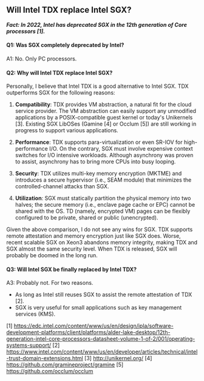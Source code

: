 ## Will Intel TDX replace Intel SGX?

***Fact: In 2022, Intel has deprecated SGX in the 12th generation of Core processors [1].***

#### Q1: Was SGX completely deprecated by Intel?

A1: No. Only PC processors.

#### Q2: Why will Intel TDX replace Intel SGX?

Personally, I believe that Intel TDX is a good alternative to Intel SGX. TDX outperforms SGX for the following reasons:

1. **Compatibility**: TDX provides VM abstraction, a natural fit for the cloud service provider.
The VM abstraction can easily support any unmodified applications by a POSIX-compatible guest kernel or today's Unikernels [3]. Existing SGX LibOSes (Gamine [4] or Occlum [5]) are still working in progress to support various applications.

2. **Performance**: TDX supports para-virtualization or even SR-IOV for high-performance I/O. On the contrary, SGX must involve expensive context switches for I/O intensive workloads. Although asynchrony was proven to assist, asynchrony has to bring more CPUs into busy looping.

3. **Security**: TDX utilizes multi-key memory encryption (MKTME) and introduces a secure hypervisor (i.e., SEAM module) that minimizes the controlled-channel attacks than SGX.

4. **Utilization**: SGX must statically partition the physical memory into two halves; the secure memory (i.e., enclave page cache or EPC) cannot be shared with the OS. TD (namely, encrypted VM) pages can be flexibly configured to be private, shared or public (unencrypted).

Given the above comparison, I do not see any wins for SGX. TDX supports remote attestation and memory encryption just like SGX does. Worse, recent scalable SGX on Xeon3 abandons memory integrity, making TDX and SGX almost the same security level. When TDX is released, SGX will probably be doomed in the long run.

#### Q3: Will Intel SGX be finally replaced by Intel TDX?

A3: Probably not. For two reasons.

- As long as Intel still reuses SGX to assist the remote attestation of TDX [2].
- SGX is very useful for small applications such as key management services (KMS).

[1] https://edc.intel.com/content/www/us/en/design/ipla/software-development-platforms/client/platforms/alder-lake-desktop/12th-generation-intel-core-processors-datasheet-volume-1-of-2/001/operating-systems-support/
[2] https://www.intel.com/content/www/us/en/developer/articles/technical/intel-trust-domain-extensions.html
[3] http://unikernel.org/
[4] https://github.com/gramineproject/gramine
[5] https://github.com/occlum/occlum